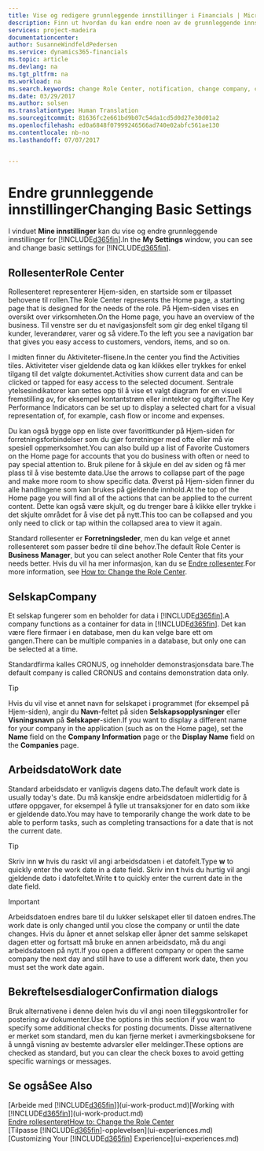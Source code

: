 ```yaml
---
title: Vise og redigere grunnleggende innstillinger i Financials | Microsoft-dokumentasjon
description: Finn ut hvordan du kan endre noen av de grunnleggende innstillingene i Financials, for eksempel rollesenteret, selskapet eller arbeidsdatoen.
services: project-madeira
documentationcenter: 
author: SusanneWindfeldPedersen
ms.service: dynamics365-financials
ms.topic: article
ms.devlang: na
ms.tgt_pltfrm: na
ms.workload: na
ms.search.keywords: change Role Center, notification, change company, change work date
ms.date: 03/29/2017
ms.author: solsen
ms.translationtype: Human Translation
ms.sourcegitcommit: 81636fc2e661bd9b07c54da1cd5d0d27e30d01a2
ms.openlocfilehash: ed0a6848f07999246566ad740e02abfc561ae130
ms.contentlocale: nb-no
ms.lasthandoff: 07/07/2017


---
```

# <a name="changing-basic-settings"></a><span data-ttu-id="acf75-103">Endre grunnleggende innstillinger</span><span class="sxs-lookup"><span data-stu-id="acf75-103">Changing Basic Settings</span></span>
<span data-ttu-id="acf75-104">I vinduet **Mine innstillinger** kan du vise og endre grunnleggende innstillinger for [!INCLUDE[d365fin](includes/d365fin_md.md)].</span><span class="sxs-lookup"><span data-stu-id="acf75-104">In the **My Settings** window, you can see and change basic settings for [!INCLUDE[d365fin](includes/d365fin_md.md)].</span></span>  

## <a name="role-center"></a><span data-ttu-id="acf75-105">Rollesenter</span><span class="sxs-lookup"><span data-stu-id="acf75-105">Role Center</span></span>
<span data-ttu-id="acf75-106">Rollesenteret representerer Hjem-siden, en startside som er tilpasset behovene til rollen.</span><span class="sxs-lookup"><span data-stu-id="acf75-106">The Role Center represents the Home page, a starting page that is designed for the needs of the role.</span></span> <span data-ttu-id="acf75-107">På Hjem-siden vises en oversikt over virksomheten.</span><span class="sxs-lookup"><span data-stu-id="acf75-107">On the Home page, you have an overview of the business.</span></span> <span data-ttu-id="acf75-108">Til venstre ser du et navigasjonsfelt som gir deg enkel tilgang til kunder, leverandører, varer og så videre.</span><span class="sxs-lookup"><span data-stu-id="acf75-108">To the left you see a navigation bar that gives you easy access to customers, vendors, items, and so on.</span></span>

<span data-ttu-id="acf75-109">I midten finner du Aktiviteter-flisene.</span><span class="sxs-lookup"><span data-stu-id="acf75-109">In the center you find the Activities tiles.</span></span> <span data-ttu-id="acf75-110">Aktiviteter viser gjeldende data og kan klikkes eller trykkes for enkel tilgang til det valgte dokumentet.</span><span class="sxs-lookup"><span data-stu-id="acf75-110">Activities show current data and can be clicked or tapped for easy access to the selected document.</span></span> <span data-ttu-id="acf75-111">Sentrale ytelsesindikatorer kan settes opp til å vise et valgt diagram for en visuell fremstilling av, for eksempel kontantstrøm eller inntekter og utgifter.</span><span class="sxs-lookup"><span data-stu-id="acf75-111">The Key Performance Indicators can be set up to display a selected chart for a visual representation of, for example, cash flow or income and expenses.</span></span>

<span data-ttu-id="acf75-112">Du kan også bygge opp en liste over favorittkunder på Hjem-siden for forretningsforbindelser som du gjør forretninger med ofte eller må vie spesiell oppmerksomhet.</span><span class="sxs-lookup"><span data-stu-id="acf75-112">You can also build up a list of Favorite Customers on the Home page for accounts that you do business with often or need to pay special attention to.</span></span> <span data-ttu-id="acf75-113">Bruk pilene for å skjule en del av siden og få mer plass til å vise bestemte data.</span><span class="sxs-lookup"><span data-stu-id="acf75-113">Use the arrows to collapse part of the page and make more room to show specific data.</span></span> <span data-ttu-id="acf75-114">Øverst på Hjem-siden finner du alle handlingene som kan brukes på gjeldende innhold.</span><span class="sxs-lookup"><span data-stu-id="acf75-114">At the top of the Home page you will find all of the actions that can be applied to the current content.</span></span> <span data-ttu-id="acf75-115">Dette kan også være skjult, og du trenger bare å klikke eller trykke i det skjulte området for å vise det på nytt.</span><span class="sxs-lookup"><span data-stu-id="acf75-115">This too can be collapsed and you only need to click or tap within the collapsed area to view it again.</span></span>

<span data-ttu-id="acf75-116">Standard rollesenter er **Forretningsleder**, men du kan velge et annet rollesenteret som passer bedre til dine behov.</span><span class="sxs-lookup"><span data-stu-id="acf75-116">The default Role Center is **Business Manager**, but you can select another Role Center that fits your needs better.</span></span> <span data-ttu-id="acf75-117">Hvis du vil ha mer informasjon, kan du se [Endre rollesenter](change-role.md).</span><span class="sxs-lookup"><span data-stu-id="acf75-117">For more information, see [How to: Change the Role Center](change-role.md).</span></span>

## <a name="company"></a><span data-ttu-id="acf75-118">Selskap</span><span class="sxs-lookup"><span data-stu-id="acf75-118">Company</span></span>
<span data-ttu-id="acf75-119">Et selskap fungerer som en beholder for data i [!INCLUDE[d365fin](includes/d365fin_md.md)].</span><span class="sxs-lookup"><span data-stu-id="acf75-119">A company functions as a container for data in [!INCLUDE[d365fin](includes/d365fin_md.md)].</span></span> <span data-ttu-id="acf75-120">Det kan være flere firmaer i en database, men du kan velge bare ett om gangen.</span><span class="sxs-lookup"><span data-stu-id="acf75-120">There can be multiple companies in a database, but only one can be selected at a time.</span></span>

<span data-ttu-id="acf75-121">Standardfirma kalles CRONUS, og inneholder demonstrasjonsdata bare.</span><span class="sxs-lookup"><span data-stu-id="acf75-121">The default company is called CRONUS and contains demonstration data only.</span></span>

> [!TIP]  
>   <span data-ttu-id="acf75-122">Hvis du vil vise et annet navn for selskapet i programmet (for eksempel på Hjem-siden), angir du **Navn**-feltet på siden **Selskapsopplysninger** eller **Visningsnavn** på **Selskaper**-siden.</span><span class="sxs-lookup"><span data-stu-id="acf75-122">If you want to display a different name for your company in the application (such as on the Home page), set the **Name** field on the **Company Information** page or the **Display Name** field on the **Companies** page.</span></span>  

## <a name="work-date"></a><span data-ttu-id="acf75-123">Arbeidsdato</span><span class="sxs-lookup"><span data-stu-id="acf75-123">Work date</span></span>
<span data-ttu-id="acf75-124">Standard arbeidsdato er vanligvis dagens dato.</span><span class="sxs-lookup"><span data-stu-id="acf75-124">The default work date is usually today's date.</span></span> <span data-ttu-id="acf75-125">Du må kanskje endre arbeidsdatoen midlertidig for å utføre oppgaver, for eksempel å fylle ut transaksjoner for en dato som ikke er gjeldende dato.</span><span class="sxs-lookup"><span data-stu-id="acf75-125">You may have to temporarily change the work date to be able to perform tasks, such as completing transactions for a date that is not the current date.</span></span>

> [!TIP]  
>   <span data-ttu-id="acf75-126">Skriv inn **w** hvis du raskt vil angi arbeidsdatoen i et datofelt.</span><span class="sxs-lookup"><span data-stu-id="acf75-126">Type **w** to quickly enter the work date in a date field.</span></span> <span data-ttu-id="acf75-127">Skriv inn **t** hvis du hurtig vil angi gjeldende dato i datofeltet.</span><span class="sxs-lookup"><span data-stu-id="acf75-127">Write **t** to quickly enter the current date in the date field.</span></span>

> [!IMPORTANT]  
>   <span data-ttu-id="acf75-128">Arbeidsdatoen endres bare til du lukker selskapet eller til datoen endres.</span><span class="sxs-lookup"><span data-stu-id="acf75-128">The work date is only changed until you close the company or until the date changes.</span></span> <span data-ttu-id="acf75-129">Hvis du åpner et annet selskap eller åpner det samme selskapet dagen etter og fortsatt må bruke en annen arbeidsdato, må du angi arbeidsdatoen på nytt.</span><span class="sxs-lookup"><span data-stu-id="acf75-129">If you open a different company or open the same company the next day and still have to use a different work date, then you must set the work date again.</span></span>

## <a name="confirmation-dialogs"></a><span data-ttu-id="acf75-130">Bekreftelsesdialoger</span><span class="sxs-lookup"><span data-stu-id="acf75-130">Confirmation dialogs</span></span>
<span data-ttu-id="acf75-131">Bruk alternativene i denne delen hvis du vil angi noen tilleggskontroller for postering av dokumenter.</span><span class="sxs-lookup"><span data-stu-id="acf75-131">Use the options in this section if you want to specify some additional checks for posting documents.</span></span> <span data-ttu-id="acf75-132">Disse alternativene er merket som standard, men du kan fjerne merket i avmerkingsboksene for å unngå visning av bestemte advarsler eller meldinger.</span><span class="sxs-lookup"><span data-stu-id="acf75-132">These options are checked as standard, but you can clear the check boxes to avoid getting specific warnings or messages.</span></span>

## <a name="see-also"></a><span data-ttu-id="acf75-133">Se også</span><span class="sxs-lookup"><span data-stu-id="acf75-133">See Also</span></span>
<span data-ttu-id="acf75-134">[Arbeide med [!INCLUDE[d365fin](includes/d365fin_md.md)]](ui-work-product.md)</span><span class="sxs-lookup"><span data-stu-id="acf75-134">[Working with [!INCLUDE[d365fin](includes/d365fin_md.md)]](ui-work-product.md)</span></span>  
[<span data-ttu-id="acf75-135">Endre rollesenteret</span><span class="sxs-lookup"><span data-stu-id="acf75-135">How to: Change the Role Center</span></span>](change-role.md)  
<span data-ttu-id="acf75-136">[Tilpasse [!INCLUDE[d365fin](includes/d365fin_md.md)]-opplevelsen](ui-experiences.md)</span><span class="sxs-lookup"><span data-stu-id="acf75-136">[Customizing Your [!INCLUDE[d365fin](includes/d365fin_md.md)] Experience](ui-experiences.md)</span></span>  

